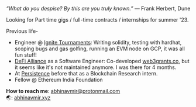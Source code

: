 *“What do you despise? By this are you truly known.”*
― Frank Herbert, Dune 

Looking for Part time gigs / full-time contracts / internships for summer '23. 

Previous life-
- Engineer @ [Ignite Tournaments](https://www.ignitetournaments.com/): Writing solidity, testing with hardhat, scoping bugs and gas golfing, running an EVM node on GCP, it was all fun stuff!
- <a href="http://defialliance.co/">DeFi Alliance</a> as a Software Engineer: Co-developed [web3grants.co](https://www.web3grants.co/), but it seems like it's not maintained anymore. I was there for 4 months.
- At <a href="https://persistence.one">Persistence</a> before that as a Blockchain Research intern.
- Fellow @ Ethereum India Foundation

**How to reach me**: abhinavmir@protonmail.com <br>
🌏: [abhinavmir.xyz](https://abhinavmir.xyz/) <br>

